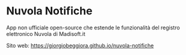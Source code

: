 # Nuvola Notifiche

App non ufficiale open-source che estende le funzionalità del registro elettronico Nuvola di Madisoft.it

Sito web: https://giorgiobeggiora.github.io/nuvola-notifiche
